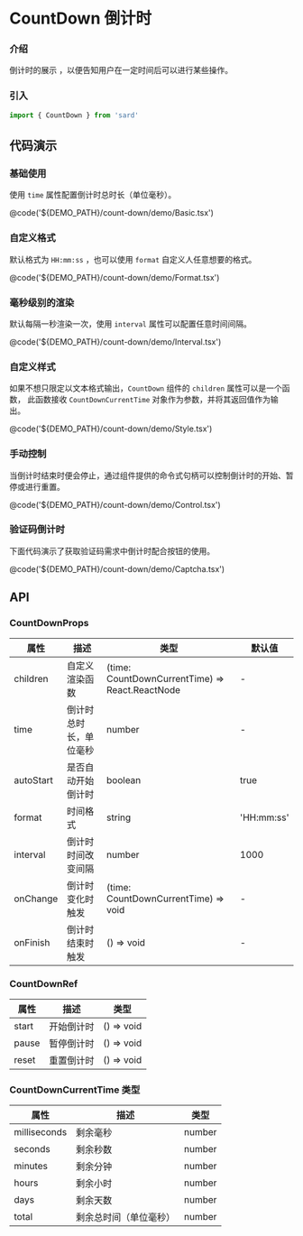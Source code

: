 # CountDown 倒计时

### 介绍

倒计时的展示 ，以便告知用户在一定时间后可以进行某些操作。

### 引入

```ts
import { CountDown } from 'sard'
```

## 代码演示

### 基础使用

使用 `time` 属性配置倒计时总时长（单位毫秒）。

@code('${DEMO_PATH}/count-down/demo/Basic.tsx')

### 自定义格式

默认格式为 `HH:mm:ss` ，也可以使用 `format` 自定义人任意想要的格式。

@code('${DEMO_PATH}/count-down/demo/Format.tsx')

### 毫秒级别的渲染

默认每隔一秒渲染一次，使用 `interval` 属性可以配置任意时间间隔。

@code('${DEMO_PATH}/count-down/demo/Interval.tsx')

### 自定义样式

如果不想只限定以文本格式输出，`CountDown` 组件的 `children` 属性可以是一个函数，
此函数接收 `CountDownCurrentTime` 对象作为参数，并将其返回值作为输出。

@code('${DEMO_PATH}/count-down/demo/Style.tsx')

### 手动控制

当倒计时结束时便会停止，通过组件提供的命令式句柄可以控制倒计时的开始、暂停或进行重置。

@code('${DEMO_PATH}/count-down/demo/Control.tsx')

### 验证码倒计时

下面代码演示了获取验证码需求中倒计时配合按钮的使用。

@code('${DEMO_PATH}/count-down/demo/Captcha.tsx')

## API

### CountDownProps

| 属性      | 描述                   | 类型                                            | 默认值     |
| --------- | ---------------------- | ----------------------------------------------- | ---------- |
| children  | 自定义渲染函数         | (time: CountDownCurrentTime) => React.ReactNode | -          |
| time      | 倒计时总时长，单位毫秒 | number                                          | -          |
| autoStart | 是否自动开始倒计时     | boolean                                         | true       |
| format    | 时间格式               | string                                          | 'HH:mm:ss' |
| interval  | 倒计时时间改变间隔     | number                                          | 1000       |
| onChange  | 倒计时变化时触发       | (time: CountDownCurrentTime) => void            | -          |
| onFinish  | 倒计时结束时触发       | () => void                                      | -          |

### CountDownRef

| 属性  | 描述       | 类型       |
| ----- | ---------- | ---------- |
| start | 开始倒计时 | () => void |
| pause | 暂停倒计时 | () => void |
| reset | 重置倒计时 | () => void |

### CountDownCurrentTime 类型

| 属性         | 描述                   | 类型   |
| ------------ | ---------------------- | ------ |
| milliseconds | 剩余毫秒               | number |
| seconds      | 剩余秒数               | number |
| minutes      | 剩余分钟               | number |
| hours        | 剩余小时               | number |
| days         | 剩余天数               | number |
| total        | 剩余总时间（单位毫秒） | number |

